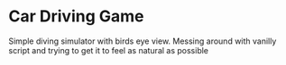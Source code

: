 # Car Driving Game

Simple diving simulator with birds eye view. Messing around with vanilly script and trying to get it to feel as natural as possible 

